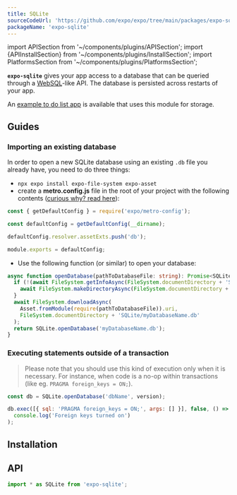 ```yaml
---
title: SQLite
sourceCodeUrl: 'https://github.com/expo/expo/tree/main/packages/expo-sqlite'
packageName: 'expo-sqlite'
---
```


import APISection from '~/components/plugins/APISection';
import {APIInstallSection} from '~/components/plugins/InstallSection';
import PlatformsSection from '~/components/plugins/PlatformsSection';

**`expo-sqlite`** gives your app access to a database that can be queried through a [WebSQL](https://www.w3.org/TR/webdatabase/)-like API. The database is persisted across restarts of your app.

An [example to do list app](https://github.com/expo/examples/tree/master/with-sqlite) is available that uses this module for storage.

<PlatformsSection android emulator ios simulator />

## Guides

### Importing an existing database

In order to open a new SQLite database using an existing `.db` file you already have, you need to do three things:

- `npx expo install expo-file-system expo-asset`
- create a **metro.config.js** file in the root of your project with the following contents ([curious why? read here](/guides/customizing-metro.md#adding-more-file-extensions-to--assetexts)):

```ts
const { getDefaultConfig } = require('expo/metro-config');

const defaultConfig = getDefaultConfig(__dirname);

defaultConfig.resolver.assetExts.push('db');

module.exports = defaultConfig;
```

- Use the following function (or similar) to open your database:

```ts
async function openDatabase(pathToDatabaseFile: string): Promise<SQLite.WebSQLDatabase> {
  if (!(await FileSystem.getInfoAsync(FileSystem.documentDirectory + 'SQLite')).exists) {
    await FileSystem.makeDirectoryAsync(FileSystem.documentDirectory + 'SQLite');
  }
  await FileSystem.downloadAsync(
    Asset.fromModule(require(pathToDatabaseFile)).uri,
    FileSystem.documentDirectory + 'SQLite/myDatabaseName.db'
  );
  return SQLite.openDatabase('myDatabaseName.db');
}
```

### Executing statements outside of a transaction

> Please note that you should use this kind of execution only when it is necessary. For instance, when code is a no-op within transactions (like eg. `PRAGMA foreign_keys = ON;`).

```js
const db = SQLite.openDatabase('dbName', version);

db.exec([{ sql: 'PRAGMA foreign_keys = ON;', args: [] }], false, () =>
  console.log('Foreign keys turned on')
);
```

## Installation

<APIInstallSection />

## API

```js
import * as SQLite from 'expo-sqlite';
```

<APISection packageName="expo-sqlite" apiName="SQLite" />
